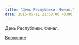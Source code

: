```yaml
---
title: "День Республики. Финал."
date: 2015-05-11 21:58:00 +0300
---
```


День Республики. Финал.

[Вложение](https://vk.com/video41076938_170928670)
